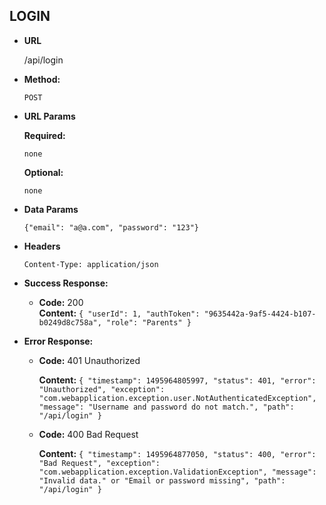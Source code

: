 **LOGIN**
----

* **URL**

  /api/login

* **Method:**
  
  `POST`
  
*  **URL Params**

   **Required:**
 
   `none`

   **Optional:**
 
   `none`

* **Data Params**

  `{"email": "a@a.com", "password": "123"}`
  
* **Headers**

    `Content-Type: application/json`
  

* **Success Response:**

  * **Code:** 200 <br />
    **Content:** `{
                    "userId": 1,
                    "authToken": "9635442a-9af5-4424-b107-b0249d8c758a",
                    "role": "Parents"
                  }`
 
* **Error Response:**

  * **Code:** 401 Unauthorized
 
    **Content:** `{
                    "timestamp": 1495964805997,
                    "status": 401,
                    "error": "Unauthorized",
                    "exception": "com.webapplication.exception.user.NotAuthenticatedException",
                    "message": "Username and password do not match.",
                    "path": "/api/login"
                  }`
                  
  * **Code:** 400 Bad Request
   
      **Content:** `{
                      "timestamp": 1495964877050,
                      "status": 400,
                      "error": "Bad Request",
                      "exception": "com.webapplication.exception.ValidationException",
                      "message": "Invalid data." or "Email or password missing",
                      "path": "/api/login"
                    }`



